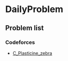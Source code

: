 # DailyProblem

## Problem list

### Codeforces

- [C_Plasticine_zebra](https://codeforces.com/problemset/problem/1025/C)
